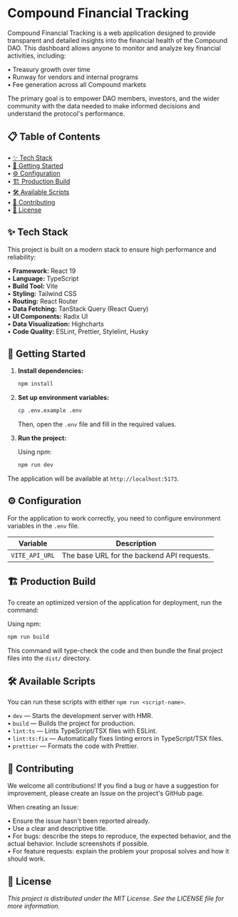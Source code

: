 # Compound Financial Tracking

Compound Financial Tracking is a web application designed to provide transparent and detailed insights into the financial health of the Compound DAO. This dashboard allows anyone to monitor and analyze key financial activities, including:

• Treasury growth over time  
• Runway for vendors and internal programs  
• Fee generation across all Compound markets

The primary goal is to empower DAO members, investors, and the wider community with the data needed to make informed decisions and understand the protocol's performance.

## 📋 Table of Contents

• [✨ Tech Stack](#-tech-stack)  
• [🚀 Getting Started](#-getting-started)  
• [⚙️ Configuration](#️-configuration)  
• [🏗️ Production Build](#️-production-build)  
• [🛠️ Available Scripts](#️-available-scripts)  
• [🤝 Contributing](#-contributing)  
• [📄 License](#-license)

## ✨ Tech Stack

This project is built on a modern stack to ensure high performance and reliability:

• **Framework:** React 19  
• **Language:** TypeScript  
• **Build Tool:** Vite  
• **Styling:** Tailwind CSS  
• **Routing:** React Router  
• **Data Fetching:** TanStack Query (React Query)  
• **UI Components:** Radix UI  
• **Data Visualization:** Highcharts  
• **Code Quality:** ESLint, Prettier, Stylelint, Husky

## 🚀 Getting Started

1. **Install dependencies:**

   ```bash
   npm install
   ```

2. **Set up environment variables:**

   ```bash
   cp .env.example .env
   ```

   Then, open the `.env` file and fill in the required values.

3. **Run the project:**

   Using npm:

   ```bash
   npm run dev
   ```

The application will be available at `http://localhost:5173`.

## ⚙️ Configuration

For the application to work correctly, you need to configure environment variables in the `.env` file.

| Variable       | Description                                |
| -------------- | ------------------------------------------ |
| `VITE_API_URL` | The base URL for the backend API requests. |

## 🏗️ Production Build

To create an optimized version of the application for deployment, run the command:

Using npm:

```bash
npm run build
```

This command will type-check the code and then bundle the final project files into the `dist/` directory.

## 🛠️ Available Scripts

You can run these scripts with either `npm run <script-name>`.

• `dev` — Starts the development server with HMR.  
• `build` — Builds the project for production.  
• `lint:ts` — Lints TypeScript/TSX files with ESLint.  
• `lint:ts:fix` — Automatically fixes linting errors in TypeScript/TSX files.  
• `prettier` — Formats the code with Prettier.

## 🤝 Contributing

We welcome all contributions! If you find a bug or have a suggestion for improvement, please create an Issue on the project's GitHub page.

When creating an Issue:

• Ensure the issue hasn't been reported already.  
• Use a clear and descriptive title.  
• For bugs: describe the steps to reproduce, the expected behavior, and the actual behavior. Include screenshots if possible.  
• For feature requests: explain the problem your proposal solves and how it should work.

## 📄 License

_This project is distributed under the MIT License. See the LICENSE file for more information._
